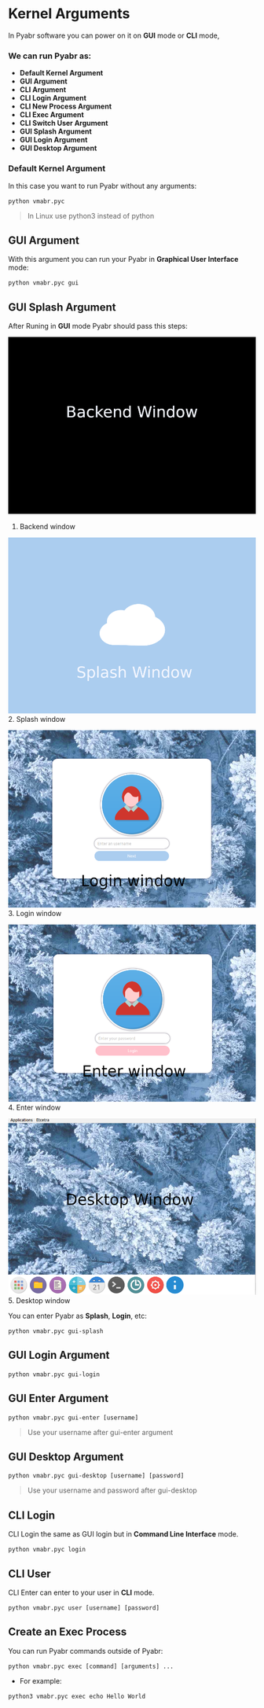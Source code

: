 # Kernel Arguments

In Pyabr software you can power on it on **GUI** mode or **CLI** mode,

### We can run Pyabr as:

- **Default Kernel Argument**
- **GUI Argument**
- **CLI Argument**
- **CLI Login Argument**
- **CLI New Process Argument**
- **CLI Exec Argument**
- **CLI Switch User Argument**
- **GUI Splash Argument**
- **GUI Login Argument**
- **GUI Desktop Argument**

### Default Kernel Argument

In this case you want to run Pyabr without any arguments:

```shell
python vmabr.pyc
```

> In Linux use python3 instead of python

## GUI Argument

With this argument you can run your Pyabr in **Graphical User Interface** mode:

```shell
python vmabr.pyc gui
```

## GUI Splash Argument

After Runing in **GUI** mode Pyabr should pass this steps:

[![Backend window](https://raw.githubusercontent.com/manijamali2003/pyabr-docs/main/images/00009.png "Backend window")](https://raw.githubusercontent.com/manijamali2003/pyabr-docs/main/images/00009.png "Backend window")
1. Backend window
   
[![Splash window](https://raw.githubusercontent.com/manijamali2003/pyabr-docs/main/images/00010.png "Splash window")](https://raw.githubusercontent.com/manijamali2003/pyabr-docs/main/images/00010.png "Splash window")
2. Splash window
   
[![Login window](https://raw.githubusercontent.com/manijamali2003/pyabr-docs/main/images/00011.png "Login window")](https://raw.githubusercontent.com/manijamali2003/pyabr-docs/main/images/00011.png "Login window")
3. Login window
   
[![Enter window](https://raw.githubusercontent.com/manijamali2003/pyabr-docs/main/images/00012.png "Enter window")](https://raw.githubusercontent.com/manijamali2003/pyabr-docs/main/images/00012.png "Enter window")
4. Enter window

[![Desktop window](https://raw.githubusercontent.com/manijamali2003/pyabr-docs/main/images/00013.png "Desktop window")](https://raw.githubusercontent.com/manijamali2003/pyabr-docs/main/images/00013.png "Desktop window")
5. Desktop window

You can enter Pyabr as **Splash**, **Login**, etc:

```shell
python vmabr.pyc gui-splash
```

## GUI Login Argument

```shell
python vmabr.pyc gui-login
```

## GUI Enter Argument

```shell
python vmabr.pyc gui-enter [username]
```

> Use your username after gui-enter argument

## GUI Desktop Argument

```shell
python vmabr.pyc gui-desktop [username] [password]
```

> Use your username and password after gui-desktop

## CLI Login

CLI Login the same as GUI login but in **Command Line Interface** mode.

```shell
python vmabr.pyc login
```

## CLI User

CLI Enter can enter to your user in **CLI** mode.

```shell
python vmabr.pyc user [username] [password]
```

## Create an Exec Process

You can run Pyabr commands outside of Pyabr:

```shell
python vmabr.pyc exec [command] [arguments] ...
```

- For example:

```shell
python3 vmabr.pyc exec echo Hello World
```